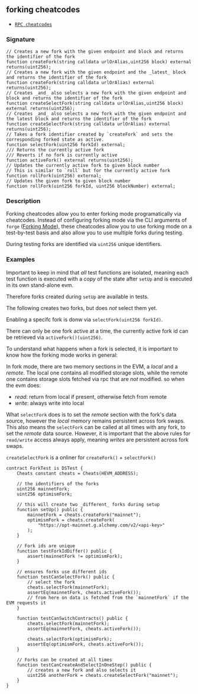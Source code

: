 ## forking cheatcodes

- [`RPC cheatcodes`](./rpc.md)

### Signature

```solidity
// Creates a new fork with the given endpoint and block and returns the identifier of the fork
function createFork(string calldata urlOrAlias,uint256 block) external returns(uint256);
// Creates a new fork with the given endpoint and the _latest_ block and returns the identifier of the fork
function createFork(string calldata urlOrAlias) external returns(uint256);
// Creates _and_ also selects a new fork with the given endpoint and block and returns the identifier of the fork
function createSelectFork(string calldata urlOrAlias,uint256 block) external returns(uint256);
// Creates _and_ also selects a new fork with the given endpoint and the latest block and returns the identifier of the fork
function createSelectFork(string calldata urlOrAlias) external returns(uint256);
// Takes a fork identifier created by `createFork` and sets the corresponding forked state as active.
function selectFork(uint256 forkId) external;
/// Returns the currently active fork
/// Reverts if no fork is currently active
function activeFork() external returns(uint256);
// Updates the currently active fork to given block number
// This is similar to `roll` but for the currently active fork
function rollFork(uint256) external;
// Updates the given fork to given block number
function rollFork(uint256 forkId, uint256 blockNumber) external;
```

### Description

Forking cheatcodes allow you to enter forking mode programatically via cheatcodes.
Instead of configuring forking mode via the CLI arguments of `forge` ([Forking Mode](./forge/forking-mode.md)), these cheatcodes allow you to use forking mode on a test-by-test basis and also allow you to use multiple forks during testing.

During testing forks are identified via `uint256` unique identifiers.

### Examples

Important to keep in mind that _all_ test functions are isolated, meaning each test function is executed with a _copy_ of the state after `setUp` and is executed in its own stand-alone evm.

Therefore forks created during `setUp` are available in tests.

The following creates two forks, but does _not_ select them yet.

Enabling a specifc fork is donw via `selectFork(uint256 forkId)`.

There can only be one fork active at a time, the currently active fork id can be retrieved via `activeFork()(uint256)`.

To understand what happens when a fork is selected, it is important to know how the forking mode works in general:

In fork mode, there are two memory sections in the EVM, a _local_ and a _remote_. The local one contains all modified storage slots, while the remote one contains storage slots fetched via rpc that are _not_ modified.
so when the evm does:

- _read_: return from local if present, otherwise fetch from remote
- _write_: always write into local

What `selectFork` does is to set the _remote_ section with the fork's data source, however the _local_ memory remains persistent across fork swaps. This also means the `selectFork` can be called at all times with any fork, to set the _remote_ data source. However, it is important that the above rules for `read/write` access always apply, meaning _writes_ are persistent across fork swaps.

`createSelectFork` is a onliner for `createFork()` + `selectFork()`


```solidity
contract ForkTest is DSTest {
    Cheats constant cheats = Cheats(HEVM_ADDRESS);

    // the identifiers of the forks
    uint256 mainnetFork;
    uint256 optimismFork;

    // this will create two _different_ forks during setup
    function setUp() public {
        mainnetFork = cheats.createFork("mainnet");
        optimismFork = cheats.createFork(
            "https://opt-mainnet.g.alchemy.com/v2/<api-key>"
        );
    }

    // Fork ids are unique
    function testForkIdDiffer() public {
        assert(mainnetFork != optimismFork);
    }

    // ensures forks use different ids
    function testCanSelectFork() public {
        // select the fork
        cheats.selectFork(mainnetFork);
        assertEq(mainnetFork, cheats.activeFork());
        // from here on data is fetched from the `mainnetFork` if the EVM requests it
    }

    function testCanSwitchContracts() public {
        cheats.selectFork(mainnetFork);
        assertEq(mainnetFork, cheats.activeFork());

        cheats.selectFork(optimismFork);
        assertEq(optimismFork, cheats.activeFork());
    }

    // Forks can be created at all times
    function testCanCreateAndSelectInOneStep() public {
        // creates a new fork and also selects it
        uint256 anotherFork = cheats.createSelectFork("mainnet");
    }
}
```
